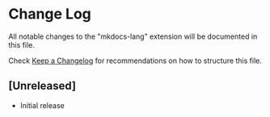 # Change Log

All notable changes to the "mkdocs-lang" extension will be documented in this file.

Check [Keep a Changelog](http://keepachangelog.com/) for recommendations on how to structure this file.

## [Unreleased]

- Initial release